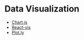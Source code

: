 # Data Visualization 

- [Chart.js](https://www.chartjs.org/)  
- [React-vis](https://uber.github.io/react-vis/)  
- [Plot.ly](https://plot.ly/)
